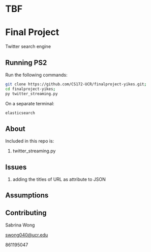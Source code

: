 # TBF

# Final Project
Twitter search engine

## Running PS2
Run the following commands:

```bash
git clone https://github.com/CS172-UCR/finalproject-yikes.git;
cd finalproject-yikes;
py twitter_streaming.py
```

On a separate terminal:
```bash
elasticsearch
```

## About
Included in this repo is: 
1. twitter_streaming.py


## Issues
1. adding the titles of URL as attribute to JSON

## Assumptions


## Contributing

Sabrina Wong 

swong040@ucr.edu

861195047
